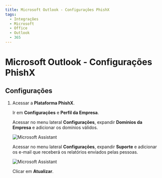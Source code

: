 ```yaml
---
title: Microsoft Outlook - Configurações PhishX
tags:
  - Integrações
  - Microsoft
  - Office
  - Outlook
  - 365
---
```


# Microsoft Outlook - Configurações PhishX

## Configurações

1. Acessar a **Plataforma PhishX**.

   Ir em **Configurações** e **Perfil da Empresa**.

   Acessar no menu lateral **Configurações**, expandir **Domínios da Empresa** e adicionar os domínios válidos.

   ![Microsoft Assistant](https://cdn.phishx.io/phishx-docs/images/microsoft_assistant_001.png)

   Acessar no menu lateral **Configurações**, expandir **Suporte** e adicionar os e-mail que receberá os relatórios enviados pelas pessoas.

   ![Microsoft Assistant](https://cdn.phishx.io/phishx-docs/images/microsoft_assistant_002.png)

   Clicar em **Atualizar**.

